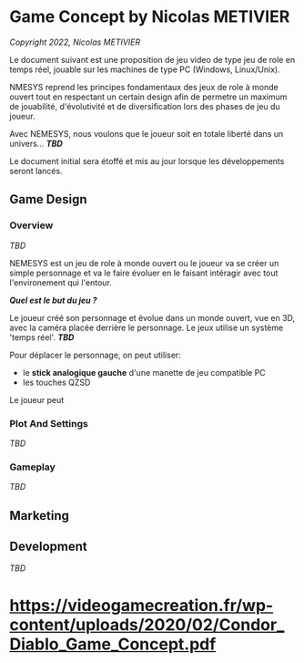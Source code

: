 # Game Concept by Nicolas METIVIER

*Copyright 2022, Nicolas METIVIER*

Le document suivant est une proposition de jeu video de type jeu de role en temps réel, jouable sur les machines de type PC (Windows, Linux/Unix).

NMESYS reprend les principes fondamentaux des jeux de role à monde ouvert tout en respectant un certain design afin de permetre un maximum de jouabilité, d'évolutivité et de diversification lors des phases de jeu du joueur.

Avec NEMESYS, nous voulons que le joueur soit en totale liberté dans un univers... ***TBD***

Le document initial sera étoffé et mis au jour lorsque les développements seront lancés.


## Game Design

### Overview

*TBD*

NEMESYS est un jeu de role à monde ouvert ou le joueur va se créer un simple personnage et va le faire évoluer en le faisant intéragir avec tout l'environement qui l'entour.

***Quel est le but du jeu ?***

Le joueur créé son personnage et évolue dans un monde ouvert, vue en 3D, avec la caméra placée derrière le personnage. Le jeux utilise un système 'temps réel'. ***TBD***

Pour déplacer le personnage, on peut utiliser:
- le **stick analogique gauche** d'une manette de jeu compatible PC
- les touches QZSD

Le joueur peut 

### Plot And Settings

*TBD*

### Gameplay

*TBD*


## Marketing

## Development

*TBD*

# https://videogamecreation.fr/wp-content/uploads/2020/02/Condor_Diablo_Game_Concept.pdf